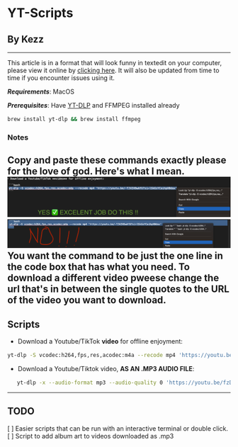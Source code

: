 # YT-Scripts

## By Kezz

---

This article is in a format that will look funny in textedit on your computer, please view it online by [clicking here](https://github.com/Kezzsim/yt-scripts). It will also be updated from time to time if you encounter issues using it.

***Requirements***:
MacOS

***Prerequisites***:
Have [YT-DLP](https://github.com/yt-dlp/yt-dlp) and FFMPEG installed already

```bash
brew install yt-dlp && brew install ffmpeg
```

### Notes

Copy and paste these commands exactly please for the love of god. Here's what I mean.
![YES DO THIS](images/yes.png)
![NO DON'T DO THIS](images/no.png)
You want the command to be just the one line in the code box that has what you need. To download a different video pweese change the url that's in between the single quotes to the URL of the video you want to download.
---

## Scripts

- Download a Youtube/TikTok **video** for offline enjoyment:

 ```bash
 yt-dlp -S vcodec:h264,fps,res,acodec:m4a --recode mp4 'https://youtu.be/-TJVZ49wAfU?si=lSkGsYCaihpX0dax'
 ```

- Download a Youtube/Tiktok video, **AS AN .MP3 AUDIO FILE**:

 ```bash
    yt-dlp -x --audio-format mp3 --audio-quality 0 'https://youtu.be/fzDZrPZ8s5c?si=K8L2g2HVSn8lTnFx'
 ```

---

## TODO

 [ ] Easier scripts that can be run with an interactive terminal or double click.
 [ ] Script to add album art to videos downloaded as .mp3
